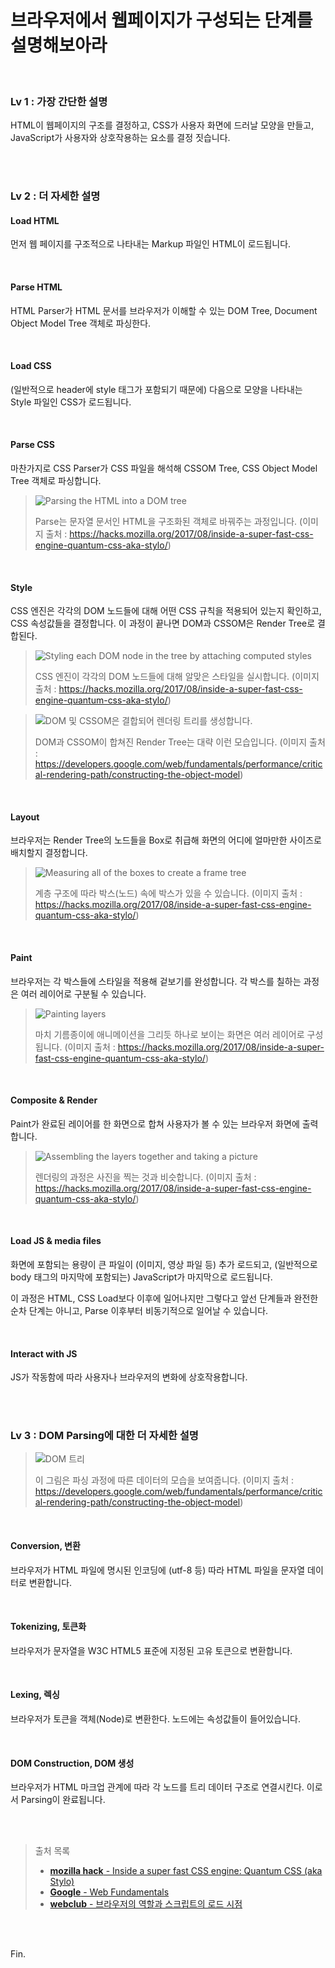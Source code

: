 # 브라우저에서 웹페이지가 구성되는 단계를 설명해보아라

<br>

### Lv 1 : 가장 간단한 설명

HTML이 웹페이지의 구조를 결정하고, CSS가 사용자 화면에 드러날 모양을 만들고, JavaScript가 사용자와 상호작용하는 요소를 결정 짓습니다.

<br><br>

### Lv 2 : 더 자세한 설명

#### Load HTML

먼저 웹 페이지를 구조적으로 나타내는 Markup 파일인 HTML이 로드됩니다.

<br>

#### Parse HTML

HTML Parser가 HTML 문서를 브라우저가 이해할 수 있는 DOM Tree, Document Object Model Tree 객체로 파싱한다.

<br>

#### Load CSS

(일반적으로 header에 style 태그가 포함되기 때문에) 다음으로 모양을 나타내는 Style 파일인 CSS가 로드됩니다.

<br>

#### Parse CSS

마찬가지로 CSS Parser가 CSS 파일을 해석해 CSSOM Tree, CSS Object Model Tree 객체로 파싱합니다.

> ![Parsing the HTML into a DOM tree](https://2r4s9p1yi1fa2jd7j43zph8r-wpengine.netdna-ssl.com/files/2017/08/05-01-500x349.png)
>
> Parse는 문자열 문서인 HTML을 구조화된 객체로 바꿔주는 과정입니다. (이미지 출처 : https://hacks.mozilla.org/2017/08/inside-a-super-fast-css-engine-quantum-css-aka-stylo/)

<br>

#### Style

CSS 엔진은 각각의 DOM 노드들에 대해 어떤 CSS 규칙을 적용되어 있는지 확인하고, CSS 속성값들을 결정합니다. 이 과정이 끝나면 DOM과 CSSOM은 Render Tree로 결합된다.

> ![Styling each DOM node in the tree by attaching computed styles](https://2r4s9p1yi1fa2jd7j43zph8r-wpengine.netdna-ssl.com/files/2017/08/05-02-500x340.png)
>
> CSS 엔진이 각각의 DOM 노드들에 대해 알맞은 스타일을 실시합니다. (이미지 출처 : https://hacks.mozilla.org/2017/08/inside-a-super-fast-css-engine-quantum-css-aka-stylo/)

> ![DOM 및 CSSOM은 결합되어 렌더링 트리를 생성합니다.](https://developers.google.com/web/fundamentals/performance/critical-rendering-path/images/render-tree-construction.png)
>
> DOM과 CSSOM이 합쳐진 Render Tree는 대략 이런 모습입니다. (이미지 출처 : https://developers.google.com/web/fundamentals/performance/critical-rendering-path/constructing-the-object-model)

<br>

#### Layout

브라우저는 Render Tree의 노드들을 Box로 취급해 화면의 어디에 얼마만한 사이즈로 배치할지 결정합니다.

> ![Measuring all of the boxes to create a frame tree](https://2r4s9p1yi1fa2jd7j43zph8r-wpengine.netdna-ssl.com/files/2017/08/05-3-500x371.png)
>
> 계층 구조에 따라 박스(노드) 속에 박스가 있을 수 있습니다. (이미지 출처 : https://hacks.mozilla.org/2017/08/inside-a-super-fast-css-engine-quantum-css-aka-stylo/)

<br>

#### Paint

브라우저는 각 박스들에 스타일을 적용해 겉보기를 완성합니다. 각 박스를 칠하는 과정은 여러 레이어로 구분될 수 있습니다.

> ![Painting layers](https://2r4s9p1yi1fa2jd7j43zph8r-wpengine.netdna-ssl.com/files/2017/08/05-04-500x356.png)
>
> 마치 기름종이에 애니메이션을 그리듯 하나로 보이는 화면은 여러 레이어로 구성됩니다. (이미지 출처 : https://hacks.mozilla.org/2017/08/inside-a-super-fast-css-engine-quantum-css-aka-stylo/)

<br>

#### Composite & Render

Paint가 완료된 레이어를 한 화면으로 합쳐 사용자가 볼 수 있는 브라우저 화면에 출력합니다.

> ![Assembling the layers together and taking a picture](https://2r4s9p1yi1fa2jd7j43zph8r-wpengine.netdna-ssl.com/files/2017/08/05-05-500x334.png)
>
> 렌더링의 과정은 사진을 찍는 것과 비슷합니다. (이미지 출처 : https://hacks.mozilla.org/2017/08/inside-a-super-fast-css-engine-quantum-css-aka-stylo/)

<br>

#### Load JS & media files

화면에 포함되는 용량이 큰 파일이 (이미지, 영상 파일 등) 추가 로드되고, (일반적으로 body 태그의 마지막에 포함되는) JavaScript가 마지막으로 로드됩니다.

이 과정은 HTML, CSS Load보다 이후에 일어나지만 그렇다고 앞선 단계들과 완전한 순차 단계는 아니고, Parse 이후부터 비동기적으로 일어날 수 있습니다.

<br>

#### Interact with JS

JS가 작동함에 따라 사용자나 브라우저의 변화에 상호작용합니다.

<br><br>

### Lv 3 : DOM Parsing에 대한 더 자세한 설명

> ![DOM 트리](https://developers.google.com/web/fundamentals/performance/critical-rendering-path/images/full-process.png)
>
> 이 그림은 파싱 과정에 따른 데이터의 모습을 보여줍니다. (이미지 출처 : https://developers.google.com/web/fundamentals/performance/critical-rendering-path/constructing-the-object-model)

<br>

#### Conversion, 변환

브라우저가 HTML 파일에 명시된 인코딩에 (utf-8 등) 따라 HTML 파일을 문자열 데이터로 변환합니다.

<br>

#### Tokenizing, 토큰화

브라우저가 문자열을 W3C HTML5 표준에 지정된 고유 토큰으로 변환합니다.

<br>

#### Lexing, 렉싱

브라우저가 토큰을 객체(Node)로 변환한다. 노드에는 속성값들이 들어있습니다.

<br>

#### DOM Construction, DOM 생성

브라우저가 HTML 마크업 관계에 따라 각 노드를 트리 데이터 구조로 연결시킨다. 이로서 Parsing이 완료됩니다.

<br><br>

> 출처 목록
>
> * [**mozilla hack** - Inside a super fast CSS engine: Quantum CSS (aka Stylo)](https://hacks.mozilla.org/2017/08/inside-a-super-fast-css-engine-quantum-css-aka-stylo/)
> * [**Google** - Web Fundamentals](https://developers.google.com/web/fundamentals/performance/critical-rendering-path/constructing-the-object-model)
> * [**webclub** - 브라우저의 역할과 스크립트의 로드 시점](https://webclub.tistory.com/630)

<br><br>

Fin.

